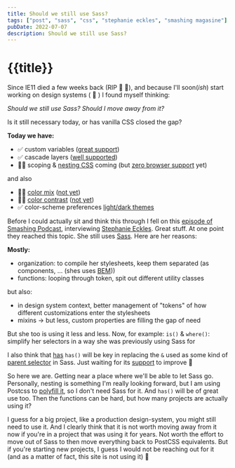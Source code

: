 ```yaml
---
title: Should we still use Sass?
tags: ["post", "sass", "css", "stephanie eckles", "smashing magasine"]
pubDate: 2022-07-07
description: Should we still use Sass?
---
```


# {{title}}

Since IE11 died a few weeks back (RIP 🍾 🎉), and because I'll soon(_ish_) start working on design systems ( 🤫 ) I found myself thinking:

_Should we still use Sass? Should I move away from it?_

Is it still necessary today, or has vanilla CSS closed the gap?

**Today we have:**

<div class='bulleted-list mb-6'>

- ✅ custom variables ([great support](https://caniuse.com/css-variables))
- ✅ cascade layers ([well supported](https://caniuse.com/css-cascade-layers))
- 👷‍♀️ scoping & [nesting CSS](https://www.w3.org/TR/css-nesting-1/) coming (but [zero browser support](https://caniuse.com/css-nesting) yet)

</div>

and also

<div class='bulleted-list mb-6'>

- 👷‍♀️ [color mix](https://developer.mozilla.org/en-US/docs/Web/CSS/color_value/color-mix) ([not yet](https://caniuse.com/mdn-css_types_color_color-mix))
- 👷‍♀️ [color contrast](https://developer.mozilla.org/en-US/docs/Web/CSS/color_value/color-contrast) ([not yet](https://caniuse.com/mdn-css_types_color_color-contrast))
- ✅ color-scheme preferences [light/dark themes](https://developer.mozilla.org/en-US/docs/Web/CSS/@media/prefers-color-scheme)

</div>

Before I could actually sit and think this through I fell on this [episode of Smashing Podcast](https://podcast.smashingmagazine.com/episodes/is-sass-still-relevant-with-stephanie-eckles), interviewing [Stephanie Eckles](https://thinkdobecreate.com/). Great stuff. At one point they reached this topic.
She still uses [Sass](https://sass-lang.com/).
Here are her reasons:

**Mostly:**

<div class='bulleted-list mb-6'>

- organization: to compile her stylesheets, keep them separated (as components, ... (shes uses [BEM](https://en.bem.info/methodology/css/)))
- functions: looping through token, spit out different utility classes

</div>

but also:

<div class='bulleted-list mb-6'>

- in design system context, better management of "tokens" of how different customizations enter the stylesheets
- mixins -> but less, custom properties are filling the gap of need

</div>

But she too is using it less and less. Now, for example: `is()` & `where()`: simplify her selectors in a way she was previously using Sass for

I also think that [has](https://developer.mozilla.org/en-US/docs/Web/CSS/:has) `has()` will be key in replacing the `&` used as some kind of [parent selector](https://sass-lang.com/documentation/style-rules/parent-selector) in Sass. Just waiting for its [support](https://caniuse.com/css-has) to improve 😬

So here we are. Getting near a place where we'll be able to let Sass go.
Personally, nesting is something I'm really looking forward, but I am using Postcss to [polyfill it](postcss-nesting), so I don't need Sass for it. And `has()` will be of great use too.
Then the functions can be hard, but how many projects are actually using it?

I guess for a big project, like a production design-system, you might still need to use it. And I clearly think that it is not worth moving away from it now if you're in a project that was using it for years. Not worth the effort to move out of Sass to then move everything back to PostCSS equivalents. But if you're starting new projects, I guess I would not be reaching out for it (and as a matter of fact, this site is not using it) 🚀
